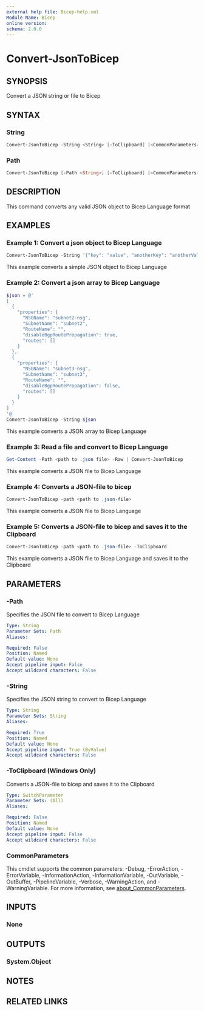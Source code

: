 ```yaml
---
external help file: Bicep-help.xml
Module Name: Bicep
online version:
schema: 2.0.0
---
```


# Convert-JsonToBicep

## SYNOPSIS
Convert a JSON string or file to Bicep

## SYNTAX

### String
```powershell
Convert-JsonToBicep -String <String> [-ToClipboard] [<CommonParameters>]
```

### Path
```powershell
Convert-JsonToBicep [-Path <String>] [-ToClipboard] [<CommonParameters>]
```

## DESCRIPTION
This command converts any valid JSON object to Bicep Language format

## EXAMPLES

### Example 1: Convert a json object to Bicep Language
```powershell
Convert-JsonToBicep -String '{"key": "value", "anotherKey": "anotherValue"}'
```

This example converts a simple JSON object to Bicep Language

### Example 2: Convert a json array to Bicep Language
```powershell
$json = @'
[
  {
    "properties": {
      "NSGName": "subnet2-nsg",
      "SubnetName": "subnet2",
      "RouteName": "",
      "disableBgpRoutePropagation": true,
      "routes": []
    }
  },
  {
    "properties": {
      "NSGName": "subnet3-nsg",
      "SubnetName": "subnet3",
      "RouteName": "",
      "disableBgpRoutePropagation": false,
      "routes": []
    }
  }
]
'@
Convert-JsonToBicep -String $json
```

This example converts a JSON array to Bicep Language

### Example 3: Read a file and convert to Bicep Language
```powershell
Get-Content -Path <path to .json file> -Raw | Convert-JsonToBicep
```

This example converts a JSON file to Bicep Language

### Example 4: Converts a JSON-file to bicep
```powershell
Convert-JsonToBicep -path <path to .json-file>
```

This example converts a JSON file to Bicep Language

### Example 5: Converts a JSON-file to bicep and saves it to the Clipboard
```powershell
Convert-JsonToBicep -path <path to .json-file> -ToClipboard
```

This example converts a JSON file to Bicep Language and saves it to the Clipboard

## PARAMETERS

### -Path
Specifies the JSON file to convert to Bicep Language

```yaml
Type: String
Parameter Sets: Path
Aliases:

Required: False
Position: Named
Default value: None
Accept pipeline input: False
Accept wildcard characters: False
```

### -String
Specifies the JSON string to convert to Bicep Language

```yaml
Type: String
Parameter Sets: String
Aliases:

Required: True
Position: Named
Default value: None
Accept pipeline input: True (ByValue)
Accept wildcard characters: False
```

### -ToClipboard (Windows Only)
Converts a JSON-file to bicep and saves it to the Clipboard

```yaml
Type: SwitchParameter
Parameter Sets: (All)
Aliases:

Required: False
Position: Named
Default value: None
Accept pipeline input: False
Accept wildcard characters: False
```

### CommonParameters
This cmdlet supports the common parameters: -Debug, -ErrorAction, -ErrorVariable, -InformationAction, -InformationVariable, -OutVariable, -OutBuffer, -PipelineVariable, -Verbose, -WarningAction, and -WarningVariable. For more information, see [about_CommonParameters](http://go.microsoft.com/fwlink/?LinkID=113216).

## INPUTS

### None

## OUTPUTS

### System.Object
## NOTES

## RELATED LINKS
